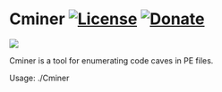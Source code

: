 # Cminer [![License](https://img.shields.io/github/license/mashape/apistatus.svg?maxAge=2592000)](https://raw.githubusercontent.com/EgeBalci/Cminer/master/LICENSE)  [![Donate](https://img.shields.io/badge/Donate-Patreon-green.svg)](http://patreon.com/user?u=3556027)


![](http://i.imgur.com/8QmoFrt.png)


Cminer is a tool for enumerating code caves in PE files.


Usage: ./Cminer  <file>